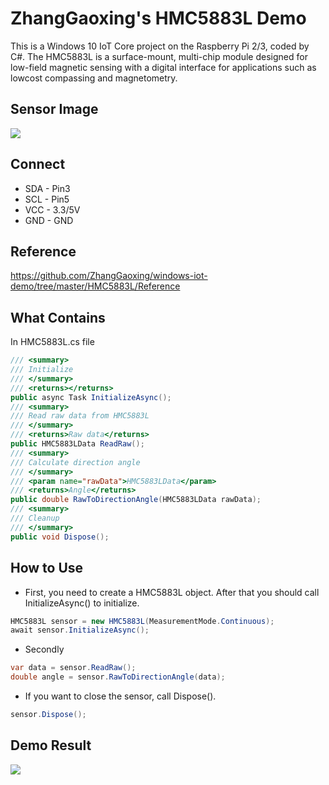 # ZhangGaoxing's HMC5883L Demo
This is a Windows 10 IoT Core project on the Raspberry Pi 2/3, coded by C#. The HMC5883L is a surface-mount, multi-chip module designed for low-field magnetic sensing with a digital interface for applications such as lowcost compassing and magnetometry.

## Sensor Image
![](https://raw.githubusercontent.com/ZhangGaoxing/windows-iot-demo/master/HMC5883L/02_Image/sensor.jpg)

## Connect
* SDA - Pin3
* SCL - Pin5
* VCC - 3.3/5V
* GND - GND

## Reference
https://github.com/ZhangGaoxing/windows-iot-demo/tree/master/HMC5883L/Reference

## What Contains
In HMC5883L.cs file
```C#
/// <summary>
/// Initialize
/// </summary>
/// <returns></returns>
public async Task InitializeAsync();
/// <summary>
/// Read raw data from HMC5883L
/// </summary>
/// <returns>Raw data</returns>
public HMC5883LData ReadRaw();
/// <summary>
/// Calculate direction angle
/// </summary>
/// <param name="rawData">HMC5883LData</param>
/// <returns>Angle</returns>
public double RawToDirectionAngle(HMC5883LData rawData);
/// <summary>
/// Cleanup
/// </summary>
public void Dispose();
```

## How to Use
* First, you need to create a HMC5883L object. After that you should call InitializeAsync() to initialize.
```C#
HMC5883L sensor = new HMC5883L(MeasurementMode.Continuous);
await sensor.InitializeAsync();
```
* Secondly
```C#
var data = sensor.ReadRaw();
double angle = sensor.RawToDirectionAngle(data);
```
* If you want to close the sensor, call Dispose().
```C#
sensor.Dispose();
```

## Demo Result
![](https://raw.githubusercontent.com/ZhangGaoxing/windows-iot-demo/master/HMC5883L/02_Image/result.jpg)